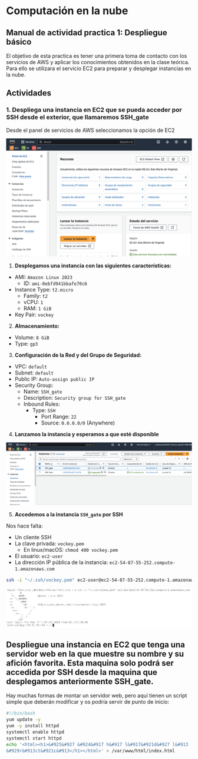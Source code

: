 # Computación en la nube

## Manual de actividad practica 1: Despliegue básico

El objetivo de esta practica es tener una primera toma de contacto con los servicios de AWS y aplicar los conocimientos obtenidos en la clase teórica. Para ello se utilizara el servicio EC2 para  preparar y desplegar instancias en la nube.

## Actividades

### 1. Despliega una instancia en EC2 que se pueda acceder por SSH desde el exterior, que llamaremos SSH_gate

Desde el panel de servicios de AWS seleccionamos la opción de EC2

![EC2 Dashboard](img/ec2_dashboard.png)

1. **Desplegamos una instancia con las siguientes características:**

- AMI: `Amazon Linux 2023`
  - ID: `ami-0ebfd941bbafe70c6`
- Instance Type: `t2.micro`
  - Family: `t2`
  - vCPU: `1`
  - RAM: `1 GiB`
- Key Pair: `vockey`

2. **Almacenamiento:**

- Volume: `8 GiB`
- Type: `gp3`

3. **Configuración de la Red y del Grupo de Seguridad:**

- VPC: `default`
- Subnet: `default`
- Public IP: `Auto-assign public IP`
- Security Group:
  - Name: `SSH_gate`
  - Description: `Security group for SSH_gate`
  - Inbound Rules:
    - Type: `SSH`
      - Port Range: `22`
      - Source: `0.0.0.0/0` (Anywhere)

4. **Lanzamos la instancia y esperamos a que esté disponible**

![EC2 Dashboard](img/ec2_instance_running.png)

5. **Accedemos a la instancia `SSH_gate` por SSH**

Nos hace falta:

- Un cliente SSH
- La clave privada: `vockey.pem`
  - En linux/macOS: `chmod 400 vockey.pem`
- El usuario: `ec2-user`
- La dirección IP pública de la instancia: `ec2-54-87-55-252.compute-1.amazonaws.com`

```bash
ssh -i "~/.ssh/vockey.pem" ec2-user@ec2-54-87-55-252.compute-1.amazonaws.com
```

![SSH connection](img/ssh_connection.png)

## Despliegue una instancia en EC2 que tenga una servidor web en la que muestre su nombre y su afición favorita. Esta maquina solo podrá ser accedida por SSH desde la maquina que desplegamos anteriormente SSH_gate.
   
Hay muchas formas de montar un servidor web, pero aquí tienen un script simple que 
deberán modificar y os podría servir de punto de inicio:

```bash
#!/bin/bash
yum update -y
yum -y install httpd
systemctl enable httpd
systemctl start httpd
echo '<html><h1>&#925&#927 &#924&#917 h&#917 l&#917&#921d&#927 l&#913 
&#929r&#913ct&#921c&#913</h1></html>' > /var/www/html/index.html
```
